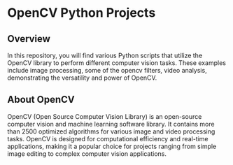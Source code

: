 <h1>OpenCV Python Projects</h1>

<h2>Overview</h2>
    <p>In this repository, you will find various Python scripts that utilize the OpenCV library to perform different computer vision tasks. These examples include image processing, some of the opencv filters, video analysis, demonstrating the versatility and power of OpenCV.</p>

<h2>About OpenCV</h2>
    <p>OpenCV (Open Source Computer Vision Library) is an open-source computer vision and machine learning software library. It contains more than 2500 optimized algorithms for various image and video processing tasks. OpenCV is designed for computational efficiency and real-time applications, making it a popular choice for projects ranging from simple image editing to complex computer vision applications.</p>
